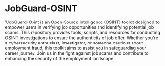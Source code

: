 # JobGuard-OSINT
"JobGuard-Osint is an Open-Source Intelligence (OSINT) toolkit designed to empower users in verifying job opportunities and identifying potential job scams. This repository provides tools, scripts, and resources for conducting OSINT investigations to ensure the authenticity of job offer. Whether you're a cybersecurity enthusiast, investigator, or someone cautious about employment fraud, this toolkit aims to assist you in safeguarding your career journey. Join us in the fight against job scams and contribute to enhancing the security of the employment landscape.
